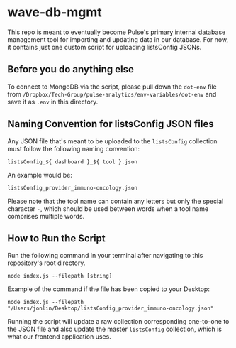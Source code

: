 # wave-db-mgmt

This repo is meant to eventually become Pulse's primary internal database management tool for importing and updating data in our database. For now, it contains just one custom script for uploading listsConfig JSONs.

## Before you do anything else

To connect to MongoDB via the script, please pull down the `dot-env` file from `/Dropbox/Tech-Group/pulse-analytics/env-variables/dot-env` and save it as `.env` in this directory.

##  Naming Convention for listsConfig JSON files

Any JSON file that's meant to be uploaded to the `listsConfig` collection must follow the following naming convention:

```
listsConfig_${ dashboard }_${ tool }.json
```

An example would be:
```
listsConfig_provider_immuno-oncology.json
```

Please note that the tool name can contain any letters but only the special character `-`, which should be used between words when a tool name comprises multiple words.

##  How to Run the Script

Run the following command in your terminal after navigating to this repository's root directory.
```
node index.js --filepath [string]
```

Example of the command if the file has been copied to your Desktop:
```
node index.js --filepath "/Users/jonlin/Desktop/listsConfig_provider_immuno-oncology.json"
```

Running the script will update a raw collection corresponding one-to-one to the JSON file and also update the master `listsConfig` collection, which is what our frontend application uses.
